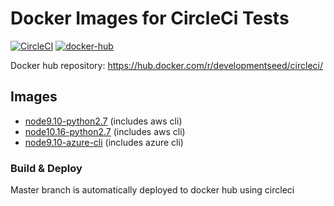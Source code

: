 # Docker Images for CircleCi Tests

[![CircleCI](https://circleci.com/gh/developmentseed/ds-circleci-images.svg?style=svg)](https://circleci.com/gh/developmentseed/ds-circleci-images)
[![docker-hub](https://img.shields.io/badge/docker-hub-green.svg)](https://hub.docker.com/r/developmentseed/circleci/)

Docker hub repository: https://hub.docker.com/r/developmentseed/circleci/

## Images

- [node9.10-python2.7](images/node9.10-python2.7) (includes aws cli)
- [node10.16-python2.7](images/node10.16-python2.7) (includes aws cli)
- [node9.10-azure-cli](images/node9.10-azure-cli) (includes azure cli)

### Build & Deploy

Master branch is automatically deployed to docker hub using circleci
